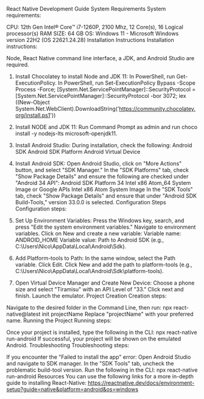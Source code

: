 React Native Development Guide
System Requirements
System requirements:

CPU: 12th Gen Intel® Core™ i7-1260P, 2100 Mhz, 12 Core(s), 16 Logical processor(s)
RAM SIZE: 64 GB
OS: Windows 11 - Microsoft Windows version 22H2 (OS 22621.24.28)
Installation Instructions
Installation instructions:

Node, React Native command line interface, a JDK, and Android Studio are required.
1. Install Chocolatey to install Node and JDK 11:
In PowerShell, run Get-ExecutionPolicy.
In PowerShell, run Set-ExecutionPolicy Bypass -Scope Process -Force; [System.Net.ServicePointManager]::SecurityProtocol = [System.Net.ServicePointManager]::SecurityProtocol -bor 3072; iex ((New-Object System.Net.WebClient).DownloadString('https://community.chocolatey.org/install.ps1'))
2. Install NODE and JDK 11:
Run Command Prompt as admin and run choco install -y nodejs-lts microsoft-openjdk11.
3. Install Android Studio:
During installation, check the following:
Android SDK
Android SDK Platform
Android Virtual Device
4. Install Android SDK:
Open Android Studio, click on "More Actions" button, and select "SDK Manager."
In the "SDK Platforms" tab, check "Show Package Details" and ensure the following are checked under "Android 34 API":
Android SDK Platform 34
Intel x86 Atom_64 System Image or Google APIs Intel x86 Atom System Image
In the "SDK Tools" tab, check "Show Package Details" and ensure that under "Android SDK Build-Tools," version 33.0.0 is selected.
Configuration Steps
Configuration steps:

1. Set Up Environment Variables:
Press the Windows key, search, and press "Edit the system environment variables."
Navigate to environment variables.
Click on New and create a new variable:
Variable name: ANDROID_HOME
Variable value: Path to Android SDK (e.g., C:\Users\Nico\AppData\Local\Android\Sdk).
2. Add Platform-tools to Path:
In the same window, select the Path variable.
Click Edit.
Click New and add the path to platform-tools (e.g., C:\Users\Nico\AppData\Local\Android\Sdk\platform-tools).
3. Open Virtual Device Manager and Create New Device:
Choose a phone size and select "Tiramisu" with an API Level of "33."
Click next and finish.
Launch the emulator.
Project Creation
Creation steps:

Navigate to the desired folder in the Command Line, then run:
npx react-native@latest init projectName
Replace "projectName" with your preferred name.
Running the Project
Running steps:

Once your project is installed, type the following in the CLI:
npx react-native run-android
If successful, your project will be shown on the emulated Android.
Troubleshooting
Troubleshooting steps:

If you encounter the "Failed to install the app" error:
Open Android Studio and navigate to SDK manager.
In the "SDK Tools" tab, uncheck the problematic build-tool version.
Run the following in the CLI: npx react-native run-android
Resources
You can use the following links for a more in-depth guide to installing React-Native: 
https://reactnative.dev/docs/environment-setup?guide=native&platform=android&os=windows
